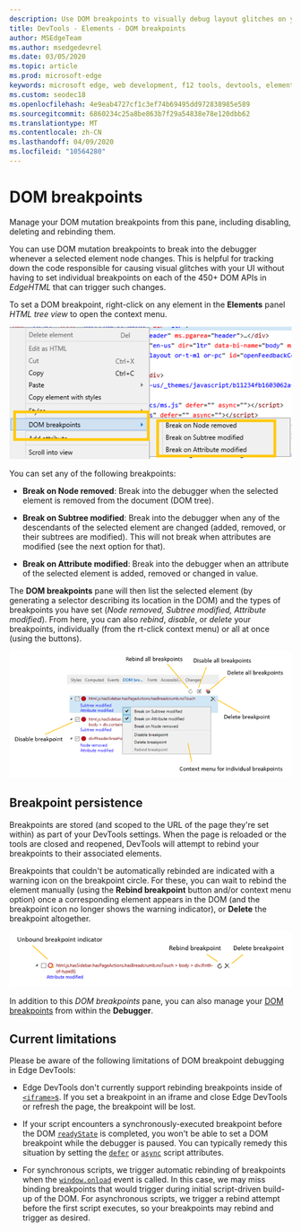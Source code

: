 ```yaml
---
description: Use DOM breakpoints to visually debug layout glitches on your page
title: DevTools - Elements - DOM breakpoints
author: MSEdgeTeam
ms.author: msedgedevrel
ms.date: 03/05/2020
ms.topic: article
ms.prod: microsoft-edge
keywords: microsoft edge, web development, f12 tools, devtools, elements, dom breakpoints, dom mutation
ms.custom: seodec18
ms.openlocfilehash: 4e9eab4727cf1c3ef74b69495dd972838985e589
ms.sourcegitcommit: 6860234c25a8be863b7f29a54838e78e120dbb62
ms.translationtype: MT
ms.contentlocale: zh-CN
ms.lasthandoff: 04/09/2020
ms.locfileid: "10564280"
---
```

# DOM breakpoints

Manage your DOM mutation breakpoints from this pane, including disabling, deleting and rebinding them.

You can use DOM mutation breakpoints to break into the debugger whenever a selected element node changes. This is helpful for tracking down the code responsible for causing visual glitches with your UI without having to set individual breakpoints on each of the 450+ DOM APIs in *EdgeHTML* that can trigger such changes. 

To set a DOM breakpoint, right-click on any element in the **Elements** panel *HTML tree view* to open the context menu.

![DOM Breakpoints context menu](../media/elements_dom_breakpoints_contextmenu.png)

You can set any of the following breakpoints:

 - **Break on Node removed**: Break into the debugger when the selected element is removed from the document (DOM tree).

 - **Break on Subtree modified**: Break into the debugger when any of the descendants of the selected element are changed (added, removed, or their subtrees are modified). This will not break when attributes are modified (see the next option for that).

 - **Break on Attribute modified**: Break into the debugger when an attribute of the selected element is added, removed or changed in value.

The **DOM breakpoints** pane will then list the selected element (by generating a selector describing its location in the DOM) and the types of breakpoints you have set (*Node removed, Subtree modified, Attribute modified*). From here, you can also *rebind*, *disable*, or *delete* your breakpoints, individually (from the rt-click context menu) or all at once (using the buttons).

![DOM breakpoints pane](../media/elements_dom_breakpoints.png)

## Breakpoint persistence

Breakpoints are stored (and scoped to the URL of the page they're set within) as part of your DevTools settings. When the page is reloaded or the tools are closed and reopened, DevTools will attempt to rebind your breakpoints to their associated elements.

Breakpoints that couldn't be automatically rebinded are indicated with a warning icon on the breakpoint circle. For these, you can wait to rebind the element manually (using the **Rebind breakpoint** button and/or context menu option) once a corresponding element appears in the DOM (and the breakpoint icon no longer shows the warning indicator), or **Delete** the breakpoint altogether.

![Unbound breakpoint indicator](../media/elements_dom_breakpoint_unbound.png)

In addition to this *DOM breakpoints* pane, you can also manage your [DOM breakpoints](../debugger.md#dom-breakpoints) from within the **Debugger**.

## Current limitations

Please be aware of the following limitations of DOM breakpoint debugging in Edge DevTools:

- Edge DevTools don't currently support rebinding breakpoints inside of [`<iframe>`s](https://developer.mozilla.org/docs/Web/HTML/Element/iframe). If you set a breakpoint in an iframe and close Edge DevTools or refresh the page, the breakpoint will be lost.

- If your script encounters a synchronously-executed breakpoint before the DOM [`readyState`](https://developer.mozilla.org/docs/Web/API/Document/readyState) is completed, you won't be able to set a DOM breakpoint while the debugger is paused. You can typically remedy this situation by setting the [`defer`](https://developer.mozilla.org/docs/Web/HTML/Element/script#Attributes) or [`async`](https://developer.mozilla.org/docs/Web/HTML/Element/script#Attributes) script attributes.

- For synchronous scripts, we trigger automatic rebinding of breakpoints when the [`window.onload`](https://developer.mozilla.org/docs/Web/API/GlobalEventHandlers/onload) event is called. In this case, we may miss binding breakpoints that would trigger during initial script-driven build-up of the DOM. For asynchronous scripts, we trigger a rebind attempt before the first script executes, so your breakpoints may rebind and trigger as desired.
